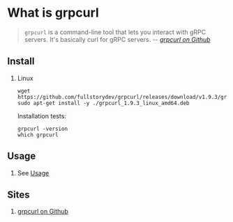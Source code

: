 # What is grpcurl

> `grpcurl` is a command-line tool that lets you interact with gRPC servers.
> It's basically curl for gRPC servers.
> -- _[grpcurl on Github]_

## Install

1. Linux

   ```console
   wget https://github.com/fullstorydev/grpcurl/releases/download/v1.9.3/grpcurl_1.9.3_linux_amd64.deb
   sudo apt-get install -y ./grpcurl_1.9.3_linux_amd64.deb
   ```

   Installation tests:

   ```console
   grpcurl -version
   which grpcurl
   ```

## Usage

1. See [Usage]

## Sites

1. [grpcurl on Github]

[grpcurl on Github]: https://github.com/fullstorydev/grpcurl
[Usage]: https://github.com/fullstorydev/grpcurl?tab=readme-ov-file#usage
